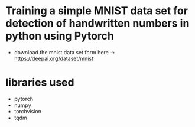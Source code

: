 # Training a simple MNIST data set for detection of handwritten numbers in python using Pytorch

- download the mnist data set form here -> https://deepai.org/dataset/mnist

# libraries used
- pytorch
- numpy
- torchvision
- tqdm
